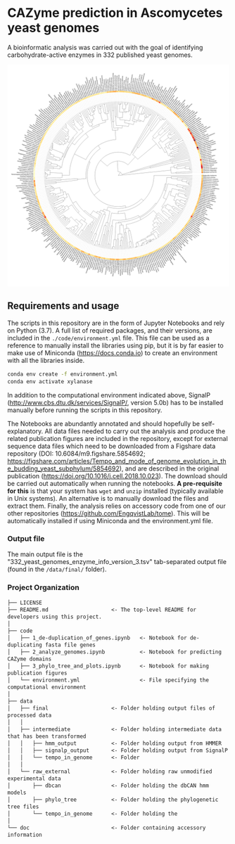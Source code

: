 # CAZyme prediction in Ascomycetes yeast genomes
A bioinformatic analysis was carried out with the goal of identifying carbohydrate-active enzymes in 332 published yeast genomes.

![Figure](/figures/332_tree.png)

## Requirements and usage
The scripts in this repository are in the form of Jupyter Notebooks and rely on Python (3.7). A full list of required packages, and their versions, are included in the `./code/environment.yml` file. This file can be used as a reference to manually install the libraries using pip, but it is by far easier to make use of Miniconda (https://docs.conda.io) to create an environment with all the libraries inside.

```bash
conda env create -f environment.yml
conda env activate xylanase
```

In addition to the computational environment indicated above, SignalP (http://www.cbs.dtu.dk/services/SignalP/, version 5.0b) has to be installed manually before running the scripts in this repository.


The Notebooks are abundantly annotated and should hopefully be self-explanatory. All data files needed to carry out the analysis and produce the related publication figures are included in the repository, except for external sequence data files which need to be downloaded from a Figshare data repository (DOI: 10.6084/m9.figshare.5854692; https://figshare.com/articles/Tempo_and_mode_of_genome_evolution_in_the_budding_yeast_subphylum/5854692), and are described in the original publication (https://doi.org/10.1016/j.cell.2018.10.023). The download should be carried out automatically when running the notebooks. **A pre-requisite for this** is that your system has `wget` and `unzip` installed (typically available in Unix systems). An alternative is to manually download the files and extract them. Finally, the analysis relies on accessory code from one of our other repositories (https://github.com/EngqvistLab/tome). This will be automatically installed if using Miniconda and the environment.yml file.

### Output file
The main output file is the "332_yeast_genomes_enzyme_info_version_3.tsv" tab-separated output file (found in the `/data/final/` folder).

### Project Organization
    ├── LICENSE
    ├── README.md                    <- The top-level README for developers using this project.
    │
    ├── code
    │   ├── 1_de-duplication_of_genes.ipynb   <- Notebook for de-duplicating fasta file genes
    │   ├── 2_analyze_genomes.ipynb           <- Notebook for predicting CAZyme domains
    │   ├── 3_phylo_tree_and_plots.ipynb      <- Notebook for making publication figures
    │   └── environment.yml                   <- File specifying the computational environment
    │
    ├── data
    │   ├── final                    <- Folder holding output files of processed data
    │   │
    │   ├── intermediate             <- Folder holding intermediate data that has been transformed
    │   │   ├── hmm_output           <- Folder holding output from HMMER
    │   │   ├── signalp_output       <- Folder holding output from SignalP
    │   │   └── tempo_in_genome      <- Folder
    │   │
    │   └── raw_external             <- Folder holding raw unmodified experimental data
    │       ├── dbcan                <- Folder holding the dbCAN hmm models
    │       ├── phylo_tree           <- Folder holding the phylogenetic tree files
    │       └── tempo_in_genome      <- Folder holding the
    │
    └── doc                          <- Folder containing accessory information
